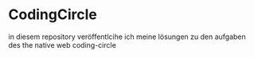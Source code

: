 # CodingCircle
in diesem repository veröffentlcihe ich meine lösungen zu den aufgaben des the native web coding-circle
